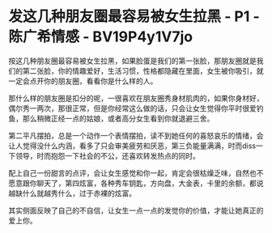 # 发这几种朋友圈最容易被女生拉黑 - P1 - 陈广希情感 - BV19P4y1V7jo

按这几种朋友圈最容易被女生拉黑，如果脸蛋是我们的第一张脸，那朋友圈就是我们的第二张脸，你的情趣爱好，生活习惯，性格都隐藏在里面，女生被你吸引，就一定会点开你的朋友圈，看看你是什么样的人。

那什么样的朋友圈是扣分的呢，一很喜欢在朋友圈秀身材肌肉的，如果你身材好，偶尔秀一两次，那很正常，但是你经常这么做的话，只会让女生觉得你平时很爱钓鱼，那么稍微正经一点的姑娘，或者高分女生看到你就退避三舍。

第二平凡摆拍，总是一个动作一个表情摆拍，读不到她任何的喜怒哀乐的情绪，会让人觉得没什么内涵，看多了只会审美疲劳和厌恶，第三负能量满满，时而diss一下领导，时而抱怨一下社会的不公，还喜欢转发热点的同时。

配上自己一份甜言的点评，会让女生感觉和你一起，肯定会很枯燥乏味，自然也不愿意跟你聊天了，第四炫富，各种秀车钥匙，方向盘，大金表，卡里的余额，都说越缺什么就越秀什么，过于赤裸的炫富。

其实侧面反映了自己的不自信，让女生一点一点的发觉你的价值，才能让她真正的爱上你。